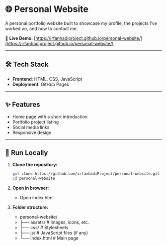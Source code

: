 # 🌐 Personal Website

A personal portfolio website built to showcase my profile, the projects I’ve worked on, and how to contact me.

🔗 **Live Demo**: [https://irfanhadiproject.github.io/personal-website/](https://irfanhadiproject.github.io/personal-website/)

---

## 🛠 Tech Stack

- **Frontend**: HTML, CSS, JavaScript
- **Deployment**: GitHub Pages

---

## ✨ Features

- Home page with a short introduction
- Portfolio project listing
- Social media links
- Responsive design

---

## 🚀 Run Locally

1. **Clone the repository:**

   ```bash
   git clone https://github.com/irfanhadiProject/personal-website.git
   cd personal-website
   
2. **Open in browser:**
    - Open index.html

4. **Folder structure:**
      - personal-website/
      - ├── assets/         # Images, icons, etc.
      - ├── css/            # Stylesheets
      - ├── js/             # JavaScript files (if any)
      - └── index.html      # Main page

